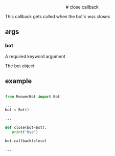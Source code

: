 <p align="center">
# close callback
</p>

This callback gets called when the bot`s wss closes

## args

### bot

A required keyword argument

The bot object

## example

```py

from MeowerBot import Bot

...
bot = Bot()

...

def close(bot=bot):
   print("Bye")

bot.callback(close)

...

```



